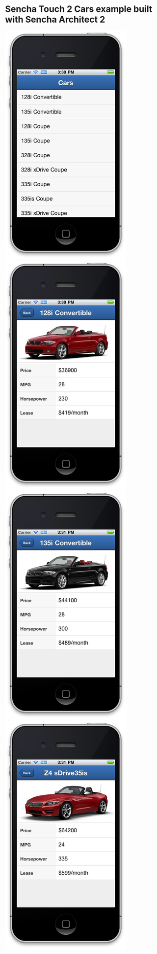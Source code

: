 Sencha Touch 2 Cars example built with Sencha Architect 2 
=========================================================

![1](cars_st2_screenshot1.png "Car List")
![2](cars_st2_screenshot2.png "Car Info 1")
![3](cars_st2_screenshot3.png "Car Info 2")
![4](cars_st2_screenshot4.png "Car Info 3")
